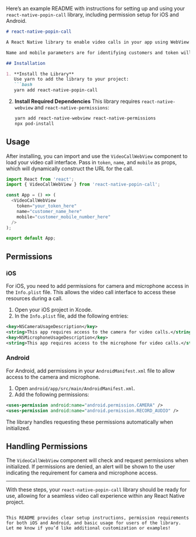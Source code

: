 Here’s an example README with instructions for setting up and using your `react-native-popin-call` library, including permission setup for iOS and Android.

```markdown
# react-native-popin-call

A React Native library to enable video calls in your app using WebView. Users can initialize the SDK by passing in `token`, `name`, and `mobile` parameters.

Name and mobile parameters are for identifying customers and token will be available in your popin dashboard.

## Installation

1. **Install the Library**
   Use yarn to add the library to your project:
   ```bash
   yarn add react-native-popin-call
   ```

2. **Install Required Dependencies**
   This library requires `react-native-webview` and `react-native-permissions`:
   ```bash
   yarn add react-native-webview react-native-permissions
   npx pod-install
   ```

## Usage

After installing, you can import and use the `VideoCallWebView` component to load your video call interface. Pass in `token`, `name`, and `mobile` as props, which will dynamically construct the URL for the call.

```javascript
import React from 'react';
import { VideoCallWebView } from 'react-native-popin-call';

const App = () => (
  <VideoCallWebView
    token="your_token_here"
    name="customer_name_here"
    mobile="customer_mobile_number_here"
  />
);

export default App;
```

## Permissions

### iOS

For iOS, you need to add permissions for camera and microphone access in the `Info.plist` file. This allows the video call interface to access these resources during a call.

1. Open your iOS project in Xcode.
2. In the `Info.plist` file, add the following entries:

```xml
<key>NSCameraUsageDescription</key>
<string>This app requires access to the camera for video calls.</string>
<key>NSMicrophoneUsageDescription</key>
<string>This app requires access to the microphone for video calls.</string>
```

### Android

For Android, add permissions in your `AndroidManifest.xml` file to allow access to the camera and microphone.

1. Open `android/app/src/main/AndroidManifest.xml`.
2. Add the following permissions:

```xml
<uses-permission android:name="android.permission.CAMERA" />
<uses-permission android:name="android.permission.RECORD_AUDIO" />
```

The library handles requesting these permissions automatically when initialized.

## Handling Permissions

The `VideoCallWebView` component will check and request permissions when initialized. If permissions are denied, an alert will be shown to the user indicating the requirement for camera and microphone access.

---

With these steps, your `react-native-popin-call` library should be ready for use, allowing for a seamless video call experience within any React Native project.
```

This README provides clear setup instructions, permission requirements for both iOS and Android, and basic usage for users of the library. Let me know if you’d like additional customization or examples!
